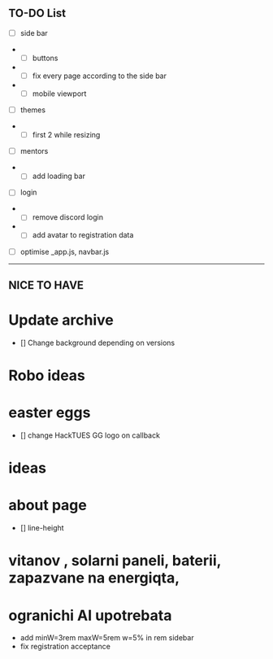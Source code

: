 ## TO-DO List

- [ ] side bar
- - [ ] buttons
- - [ ] fix every page according to the side bar
- - [ ] mobile viewport

- [ ] themes
- - [ ] first 2 while resizing

- [ ] mentors
- - [ ] add loading bar

- [ ] login
- - [ ] remove discord login
- - [ ] add avatar to registration data

- [ ] optimise _app.js, navbar.js


------------------------------------------------------------------------------------
## NICE TO HAVE

# Update archive
- [] Change background depending on versions

# Robo ideas

# easter eggs
- [] change HackTUES GG logo on callback

# ideas

# about page

- [] line-height




# vitanov , solarni paneli, baterii, zapazvane na energiqta,


# ogranichi AI upotrebata


- add minW=3rem maxW=5rem w=5% in rem sidebar
- fix registration acceptance